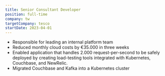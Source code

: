 ```yaml
---
title: Senior Consultant Developer
position: full-time
company: tw
targetCompany: tesco
startDate: 2023-04-01
---
```

- Responsible for leading an internal platform team
- Reduced monthly cloud costs by €35.000 in three weeks
- Enabled application that handles 2.000 request-per-second to be safely deployed by creating load-testing tools integrated with Kubernetes, Couchbase, and NewRelic.
- Migrated Couchbase and Kafka into a Kubernetes cluster